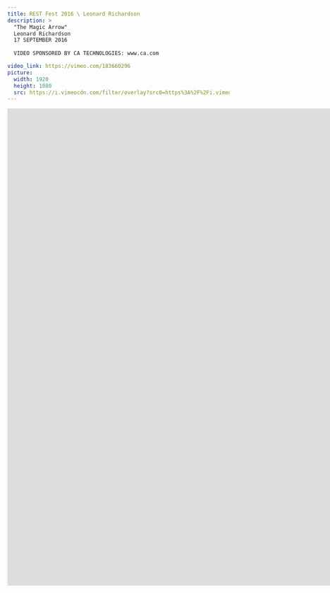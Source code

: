 ```yaml
---
title: REST Fest 2016 \ Leonard Richardson
description: >
  "The Magic Arrow"
  Leonard Richardson
  17 SEPTEMBER 2016
  
  VIDEO SPONSORED BY CA TECHNOLOGIES: www.ca.com

video_link: https://vimeo.com/183660296
picture:
  width: 1920
  height: 1080
  src: https://i.vimeocdn.com/filter/overlay?src0=https%3A%2F%2Fi.vimeocdn.com%2Fvideo%2F592935226_1920x1080.jpg&src1=http%3A%2F%2Ff.vimeocdn.com%2Fp%2Fimages%2Fcrawler_play.png
---
```

<iframe src="https://player.vimeo.com/video/183660296?title=0&byline=0&portrait=0&badge=0&autopause=0&player_id=0" width="1920" height="1080" frameborder="0" title="REST Fest 2016 \ Leonard Richardson" webkitallowfullscreen mozallowfullscreen allowfullscreen></iframe>